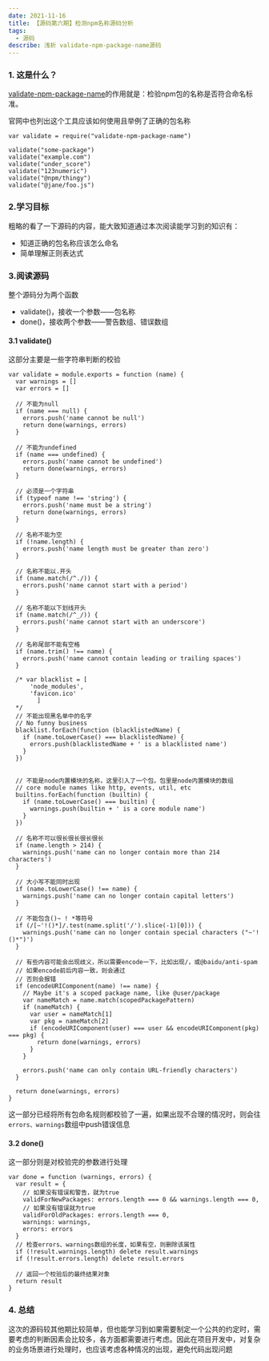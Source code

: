```yaml
---
date: 2021-11-16
title: 【源码第六期】检测npm名称源码分析
tags:
  - 源码
describe: 浅析 validate-npm-package-name源码
---
```


### 1. 这是什么？



[validate-npm-package-name](https://github.com/npm/validate-npm-package-name)的作用就是：检验npm包的名称是否符合命名标准。

官网中也列出这个工具应该如何使用且举例了正确的包名称

```
var validate = require("validate-npm-package-name")

validate("some-package")
validate("example.com")
validate("under_score")
validate("123numeric")
validate("@npm/thingy")
validate("@jane/foo.js")
```

###

### 2.学习目标

粗略的看了一下源码的内容，能大致知道通过本次阅读能学习到的知识有：

-   知道正确的包名称应该怎么命名
-   简单理解正则表达式



### 3.阅读源码



整个源码分为两个函数

-   validate()，接收一个参数——包名称
-   done()，接收两个参数——警告数组、错误数组

#### 3.1 validate()

这部分主要是一些字符串判断的校验

```
var validate = module.exports = function (name) {
  var warnings = []
  var errors = []

  // 不能为null
  if (name === null) {
    errors.push('name cannot be null')
    return done(warnings, errors)
  }
	
  // 不能为undefined
  if (name === undefined) {
    errors.push('name cannot be undefined')
    return done(warnings, errors)
  }
	
  // 必须是一个字符串
  if (typeof name !== 'string') {
    errors.push('name must be a string')
    return done(warnings, errors)
  }

  // 名称不能为空
  if (!name.length) {
    errors.push('name length must be greater than zero')
  }

  // 名称不能以.开头
  if (name.match(/^./)) {
    errors.push('name cannot start with a period')
  }

  // 名称不能以下划线开头
  if (name.match(/^_/)) {
    errors.push('name cannot start with an underscore')
  }

  // 名称尾部不能有空格
  if (name.trim() !== name) {
    errors.push('name cannot contain leading or trailing spaces')
  }

  /* var blacklist = [
      'node_modules',
      'favicon.ico'
		]
  */
  // 不能出现黑名单中的名字
  // No funny business
  blacklist.forEach(function (blacklistedName) {
    if (name.toLowerCase() === blacklistedName) {
      errors.push(blacklistedName + ' is a blacklisted name')
    }
  })

  
  // 不能是node内置模块的名称，这里引入了一个包，包里是node内置模块的数组
  // core module names like http, events, util, etc
  builtins.forEach(function (builtin) {
    if (name.toLowerCase() === builtin) {
      warnings.push(builtin + ' is a core module name')
    }
  })

  // 名称不可以很长很长很长很长
  if (name.length > 214) {
    warnings.push('name can no longer contain more than 214 characters')
  }

  // 大小写不能同时出现
  if (name.toLowerCase() !== name) {
    warnings.push('name can no longer contain capital letters')
  }
	
  // 不能包含()~ ! *等符号
  if (/[~'!()*]/.test(name.split('/').slice(-1)[0])) {
    warnings.push('name can no longer contain special characters ("~'!()*")')
  }

  // 有些内容可能会出现歧义，所以需要encode一下，比如出现/，或@baidu/anti-spam
  // 如果encode前后内容一致，则会通过
  // 否则会报错
  if (encodeURIComponent(name) !== name) {
    // Maybe it's a scoped package name, like @user/package
    var nameMatch = name.match(scopedPackagePattern)
    if (nameMatch) {
      var user = nameMatch[1]
      var pkg = nameMatch[2]
      if (encodeURIComponent(user) === user && encodeURIComponent(pkg) === pkg) {
        return done(warnings, errors)
      }
    }

    errors.push('name can only contain URL-friendly characters')
  }

  return done(warnings, errors)
}
```

这一部分已经将所有包命名规则都校验了一遍，如果出现不合理的情况时，则会往`errors、warnings`数组中push错误信息

#### 3.2 done()

这一部分则是对校验完的参数进行处理

```
var done = function (warnings, errors) {
  var result = {
    // 如果没有错误和警告，就为true
    validForNewPackages: errors.length === 0 && warnings.length === 0,
    // 如果没有错误就为true
    validForOldPackages: errors.length === 0,
    warnings: warnings,
    errors: errors
  }
  // 检查errors、warnings数组的长度，如果有空，则删除该属性
  if (!result.warnings.length) delete result.warnings
  if (!result.errors.length) delete result.errors
  
  // 返回一个校验后的最终结果对象
  return result
}
```

### 4. 总结

这次的源码较其他期比较简单，但也能学习到如果需要制定一个公共的约定时，需要考虑的判断因素会比较多，各方面都需要进行考虑。因此在项目开发中，对复杂的业务场景进行处理时，也应该考虑各种情况的出现，避免代码出现问题